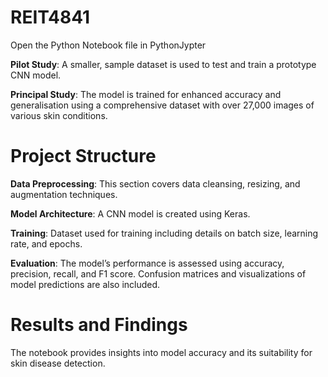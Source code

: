 # REIT4841

Open the Python Notebook file in PythonJypter

**Pilot Study**: A smaller, sample dataset is used to test and train a prototype CNN model.

**Principal Study**: The model is trained for enhanced accuracy and generalisation using a comprehensive dataset with over 27,000 images of various skin conditions.

# Project Structure
**Data Preprocessing**: This section covers data cleansing, resizing, and augmentation techniques.

**Model Architecture**: A CNN model is created using Keras.

**Training**: Dataset used for training including details on batch size, learning rate, and epochs.

**Evaluation**: The model’s performance is assessed using accuracy, precision, recall, and F1 score. Confusion matrices and visualizations of model predictions are also included.

# Results and Findings

The notebook provides insights into model accuracy and its suitability for skin disease detection.
